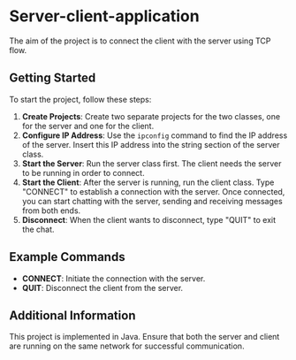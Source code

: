 # Server-client-application

The aim of the project is to connect the client with the server using TCP flow.

## Getting Started

To start the project, follow these steps:

1. **Create Projects**: Create two separate projects for the two classes, one for the server and one for the client.
2. **Configure IP Address**: Use the `ipconfig` command to find the IP address of the server. Insert this IP address into the string section of the server class.
3. **Start the Server**: Run the server class first. The client needs the server to be running in order to connect.
4. **Start the Client**: After the server is running, run the client class. Type "CONNECT" to establish a connection with the server. Once connected, you can start chatting with the server, sending and receiving messages from both ends.
5. **Disconnect**: When the client wants to disconnect, type "QUIT" to exit the chat.

## Example Commands

- **CONNECT**: Initiate the connection with the server.
- **QUIT**: Disconnect the client from the server.

## Additional Information

This project is implemented in Java. Ensure that both the server and client are running on the same network for successful communication.

